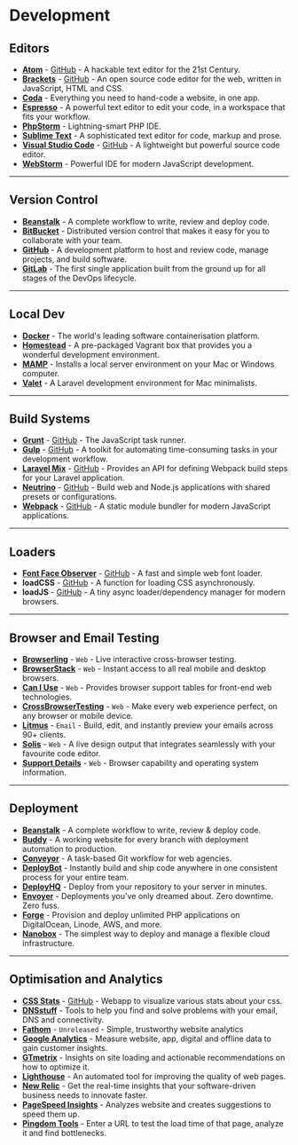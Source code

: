 # Development

## Editors

- [**Atom**](http://atom.io) - [GitHub](https://github.com/atom/atom) - A hackable text editor for the 21st Century.
- [**Brackets**](http://brackets.io) - [GitHub](https://github.com/adobe/brackets) - An open source code editor for the web, written in JavaScript, HTML and CSS.
- [**Coda**](http://panic.com/coda) - Everything you need to hand-code a website, in one app.
- [**Espresso**](http://espressoapp.com) - A powerful text editor to edit your code, in a workspace that fits your workflow.
- [**PhpStorm**](http://jetbrains.com/phpstorm) - Lightning-smart PHP IDE.
- [**Sublime Text**](http://sublimetext.com) - A sophisticated text editor for code, markup and prose.
- [**Visual Studio Code**](http://visualstudio.com) - [GitHub](https://github.com/Microsoft/vscode) - A lightweight but powerful source code editor.
- [**WebStorm**](http://jetbrains.com/webstorm) - Powerful IDE for modern JavaScript development.

---

## Version Control

- [**Beanstalk**](https://beanstalkapp.com/) - A complete workflow to write, review and deploy code.
- [**BitBucket**](https://bitbucket.org/) - Distributed version control that makes it easy for you to collaborate with your team.
- [**GitHub**](https://github.com) - A development platform to host and review code, manage projects, and build software.
- [**GitLab**](https://about.gitlab.com/) - The first single application built from the ground up for all stages of the DevOps lifecycle.

---

## Local Dev

- [**Docker**](https://www.docker.com/) - The world's leading software containerisation platform.
- [**Homestead**](https://laravel.com/docs/5.6/homestead) - A pre-packaged Vagrant box that provides you a wonderful development environment.
- [**MAMP**](https://www.mamp.info/) - Installs a local server environment on your Mac or Windows computer.
- [**Valet**](https://laravel.com/docs/5.6/valet) - A Laravel development environment for Mac minimalists.

---

## Build Systems

- [**Grunt**](https://gruntjs.com/) - [GitHub](https://github.com/gruntjs/grunt) - The JavaScript task runner.
- [**Gulp**](https://gulpjs.com/) - [GitHub](https://github.com/gulpjs/gulp) - A toolkit for automating time-consuming tasks in your development workflow.
- [**Laravel Mix**](https://laravel.com/docs/5.6/mix) - [GitHub](https://github.com/JeffreyWay/laravel-mix) - Provides an API for defining Webpack build steps for your Laravel application.
- [**Neutrino**](https://neutrino.js.org/) - [GitHub](https://github.com/mozilla-neutrino/neutrino-dev) - Build web and Node.js applications with shared presets or configurations.
- [**Webpack**](https://webpack.js.org/) - [GitHub](https://github.com/webpack/webpack) - A static module bundler for modern JavaScript applications.

---

## Loaders

- [**Font Face Observer**](http://fontfaceobserver.com) - [GitHub](https://github.com/bramstein/fontfaceobserver) - A fast and simple web font loader. 
- **loadCSS** - [GitHub](https://github.com/filamentgroup/loadCSS) - A function for loading CSS asynchronously.
- **loadJS** - [GitHub](https://github.com/muicss/loadjs) - A tiny async loader/dependency manager for modern browsers.


---

## Browser and Email Testing

- [**Browserling**](http://browserling.com) - `Web` - Live interactive cross-browser testing.
- [**BrowserStack**](http://browserstack.com) - `Web` - Instant access to all real mobile and desktop browsers.
- [**Can I Use**](http://caniuse.com) - `Web` - Provides browser support tables for front-end web technologies. 
- [**CrossBrowserTesting**](http://crossbrowsertesting.com) - `Web` - Make every web experience perfect, on any browser or mobile device.
- [**Litmus**](http://litmus.com) - `Email` - Build, edit, and instantly preview your emails across 90+ clients.
- [**Solis**](http://solisapp.com) - `Web` - A live design output that integrates seamlessly with your favourite code editor.
- [**Support Details**](http://supportdetails.net) - `Web` - Browser capability and operating system information.

---

## Deployment

- [**Beanstalk**](http://http://beanstalkapp.com) - A complete workflow to write, review & deploy code.
- [**Buddy**](http://buddy.works) - A working website for every branch with deployment automation to production.
- [**Conveyor**](http://conveyor.com) - A task-based Git workflow for web agencies.
- [**DeployBot**](http://deploybot.com) - Instantly build and ship code anywhere in one consistent process for your entire team.
- [**DeployHQ**](http://deployhq.com) - Deploy from your repository to your server in minutes.
- [**Envoyer**](http://envoyer.io) - Deployments you've only dreamed about. Zero downtime. Zero fuss.
- [**Forge**](http://forge.laravel.com) - Provision and deploy unlimited PHP applications on DigitalOcean, Linode, AWS, and more.
- [**Nanobox**](https://nanobox.io) - The simplest way to deploy and manage a flexible cloud infrastructure.


---

## Optimisation and Analytics

- [**CSS Stats**](https://cssstats.com/) - [GitHub](https://github.com/cssstats/cssstats) - Webapp to visualize various stats about your css.
- [**DNSstuff**](http://www.dnsstuff.com/tools) - Tools to help you find and solve problems with your email, DNS and connectivity.
- [**Fathom**](https://usefathom.com/) - `Unreleased` - Simple, trustworthy website analytics
- [**Google Analytics**](https://analytics.google.com) - Measure website, app, digital and offline data to gain customer insights.
- [**GTmetrix**](https://gtmetrix.com/) - Insights on site loading and actionable recommendations on how to optimize it.
- [**Lighthouse**](https://developers.google.com/web/tools/lighthouse/) - An automated tool for improving the quality of web pages.
- [**New Relic**](https://newrelic.com/) - Get the real-time insights that your software-driven business needs to innovate faster.
- [**PageSpeed Insights**](https://developers.google.com/speed/pagespeed/insights/) - Analyzes website and creates suggestions to speed them up.
- [**Pingdom Tools**](https://tools.pingdom.com/) - Enter a URL to test the load time of that page, analyze it and find bottlenecks.
